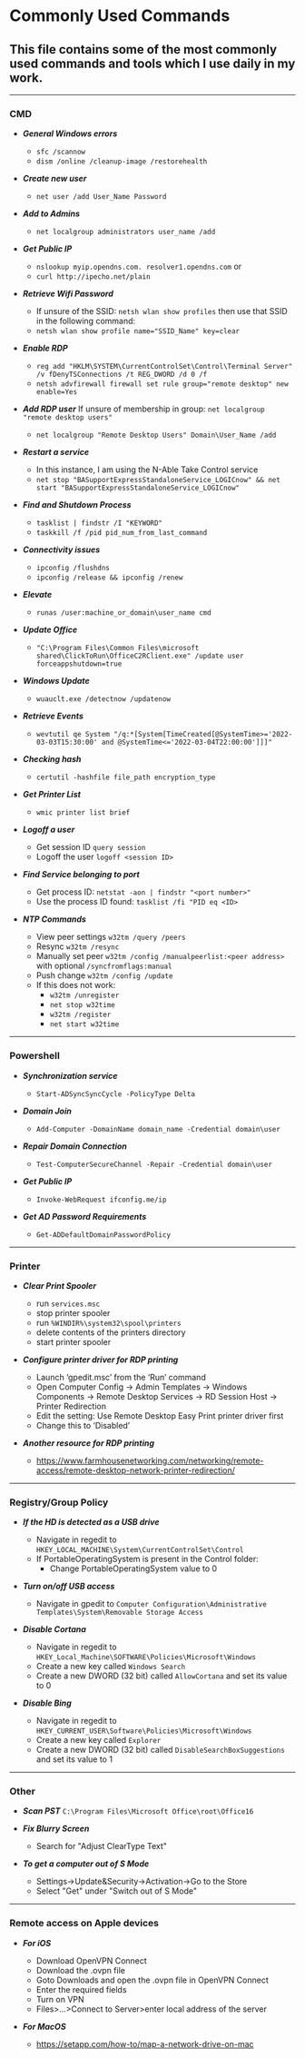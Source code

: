 # Commonly Used Commands
## This file contains some of the most commonly used commands and tools which I use daily in my work.


---
### CMD

- **_General Windows errors_**
    - `sfc /scannow`
    - `dism /online /cleanup-image /restorehealth`

- **_Create new user_**
    - `net user /add User_Name Password`

- **_Add to Admins_**
    - `net localgroup administrators user_name /add`

- **_Get Public IP_**
    - `nslookup myip.opendns.com. resolver1.opendns.com` or
    - `curl http://ipecho.net/plain`

- **_Retrieve Wifi Password_**
    - If unsure of the SSID: `netsh wlan show profiles` then use that SSID in the following command:
    - `netsh wlan show profile name="SSID_Name" key=clear`
- **_Enable RDP_**
    - `reg add "HKLM\SYSTEM\CurrentControlSet\Control\Terminal Server" /v fDenyTSConnections /t REG_DWORD /d 0 /f`
    - `netsh advfirewall firewall set rule group="remote desktop" new enable=Yes`

- **_Add RDP user_**
    If unsure of membership in group: `net localgroup "remote desktop users"`
    - `net localgroup "Remote Desktop Users" Domain\User_Name /add`

- **_Restart a service_**
    - In this instance, I am using the N-Able Take Control service
    - `net stop "BASupportExpressStandaloneService_LOGICnow" && net start "BASupportExpressStandaloneService_LOGICnow"`

- **_Find and Shutdown Process_**
    - `tasklist | findstr /I "KEYWORD"`
    - `taskkill /f /pid pid_num_from_last_command`

- **_Connectivity issues_**
    - `ipconfig /flushdns`
    - `ipconfig /release && ipconfig /renew`

- **_Elevate_**
    - `runas /user:machine_or_domain\user_name cmd`

- **_Update Office_**
    - `"C:\Program Files\Common Files\microsoft shared\ClickToRun\OfficeC2RClient.exe" /update user forceappshutdown=true`

- **_Windows Update_**
    - `wuauclt.exe /detectnow /updatenow`

- **_Retrieve Events_**
    - `wevtutil qe System "/q:*[System[TimeCreated[@SystemTime>='2022-03-03T15:30:00' and @SystemTime<='2022-03-04T22:00:00']]]"`

- **_Checking hash_**
    - `certutil -hashfile file_path encryption_type`

- **_Get Printer List_**
    - `wmic printer list brief`

- **_Logoff a user_**
    - Get session ID `query session`
    - Logoff the user `logoff <session ID>`

- **_Find Service belonging to port_**
    - Get process ID: `netstat -aon | findstr "<port number>"`
    - Use the process ID found: `tasklist /fi "PID eq <ID>`

- **_NTP Commands_**
    - View peer settings `w32tm /query /peers`
    - Resync `w32tm /resync`
    - Manually set peer `w32tm /config /manualpeerlist:<peer address>` with optional `/syncfromflags:manual`
    - Push change `w32tm /config /update`
    - If this does not work:
        - `w32tm /unregister`
        - `net stop w32time`
        - `w32tm /register`
        - `net start w32time`
---

### Powershell

- **_Synchronization service_**
    - `Start-ADSyncSyncCycle -PolicyType Delta`

- **_Domain Join_**
    - `Add-Computer -DomainName domain_name -Credential domain\user`

- **_Repair Domain Connection_**
    - `Test-ComputerSecureChannel -Repair -Credential domain\user`

- **_Get Public IP_**
    - `Invoke-WebRequest ifconfig.me/ip`

- **_Get AD Password Requirements_**
    - `Get-ADDefaultDomainPasswordPolicy`
---

### Printer

 - **_Clear Print Spooler_**
    - run `services.msc`
    - stop printer spooler
    - run `%WINDIR%\system32\spool\printers`
    - delete contents of the printers directory
    - start printer spooler

- **_Configure printer driver for RDP printing_**
    - Launch ‘gpedit.msc’ from the ‘Run’ command
    - Open Computer Config -> Admin Templates -> Windows Components -> Remote Desktop Services -> RD Session Host -> Printer Redirection
    - Edit the setting: Use Remote Desktop Easy Print printer driver first
    - Change this to ‘Disabled’

- **_Another resource for RDP printing_**
    - https://www.farmhousenetworking.com/networking/remote-access/remote-desktop-network-printer-redirection/


---

### Registry/Group Policy

- **_If the HD is detected as a USB drive_**
    - Navigate in regedit to `HKEY_LOCAL_MACHINE\System\CurrentControlSet\Control`
    - If PortableOperatingSystem is present in the Control folder:
        - Change PortableOperatingSystem value to 0

- **_Turn on/off USB access_**
    - Navigate in gpedit to `Computer Configuration\Administrative Templates\System\Removable Storage Access`

- **_Disable Cortana_**
    - Navigate in regedit to `HKEY_Local_Machine\SOFTWARE\Policies\Microsoft\Windows`
    - Create a new key called `Windows Search`
    - Create a new DWORD (32 bit) called `AllowCortana` and set its value to 0

- **_Disable Bing_**
    - Navigate in regedit to `HKEY_CURRENT_USER\Software\Policies\Microsoft\Windows`
    - Create a new key called `Explorer`
    - Create a new DWORD (32 bit) called `DisableSearchBoxSuggestions` and set its value to 1

---

### Other

- **_Scan PST_**
    `C:\Program Files\Microsoft Office\root\Office16`

- **_Fix Blurry Screen_**
    - Search for "Adjust ClearType Text"

- **_To get a computer out of S Mode_**
    - Settings->Update&Security->Activation->Go to the Store
    - Select "Get" under "Switch out of S Mode"



---

### Remote access on Apple devices
- **_For iOS_**
    - Download OpenVPN Connect
    - Download the .ovpn file
    - Goto Downloads and open the .ovpn file in OpenVPN Connect
    - Enter the required fields
    - Turn on VPN
    - Files>...>Connect to Server>enter local address of the server

- **_For MacOS_**
    - https://setapp.com/how-to/map-a-network-drive-on-mac
